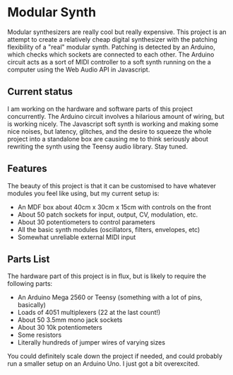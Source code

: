 # Modular Synth

Modular synthesizers are really cool but really expensive. This project is an attempt to create a relatively cheap digital synthesizer with the patching flexibility of a "real" modular synth. Patching is detected by an Arduino, which checks which sockets are connected to each other. The Arduino circuit acts as a sort of MIDI controller to a soft synth running on the a computer using the Web Audio API in Javascript.

## Current status

I am working on the hardware and software parts of this project concurrently. The Arduino circuit involves a hilarious amount of wiring, but is working nicely. The Javascript soft synth is working and making some nice noises, but latency, glitches, and the desire to squeeze the whole project into a standalone box are causing me to think seriously about rewriting the synth using the Teensy audio library. Stay tuned.

## Features

The beauty of this project is that it can be customised to have whatever modules you feel like using, but my current setup is:
* An MDF box about 40cm x 30cm x 15cm with controls on the front
* About 50 patch sockets for input, output, CV, modulation, etc.
* About 30 potentiometers to control parameters
* All the basic synth modules (oscillators, filters, envelopes, etc)
* Somewhat unreliable external MIDI input

## Parts List

The hardware part of this project is in flux, but is likely to require the following parts:
* An Arduino Mega 2560 or Teensy (something with a lot of pins, basically)
* Loads of 4051 multiplexers (22 at the last count!)
* About 50 3.5mm mono jack sockets
* About 30 10k potentiometers
* Some resistors
* Literally hundreds of jumper wires of varying sizes

You could definitely scale down the project if needed, and could probably run a smaller setup on an Arduino Uno. I just got a bit overexcited.
